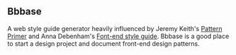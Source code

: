 ## Bbbase

A web style guide generator heavily influenced by Jeremy Keith's [Pattern Primer](https://github.com/adactio/Pattern-Primer) and Anna Debenham's [Font-end style guide](https://github.com/maban/styleguide). Bbbase is a good place to start a design project and document front-end design patterns.
